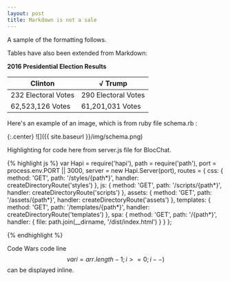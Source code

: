 ```yaml
---
layout: post
title: Markdown is not a sale
---
```

 A sample of the formatting follows.

Tables have also been extended from Markdown:

<B>2016 Presidential Election Results</B>

Clinton              | √  Trump 
-------------------- | -------------
232 Electoral Votes  | 290 Electoral Votes
62,523,126 Votes     | 61,201,031 Votes

Here's an example of an image, which is from ruby file schema.rb :


{:.center}
![]({{ site.baseurl }}/img/schema.png)

Highlighting for code here from server.js file for BlocChat.

{% highlight js %}
var Hapi = require('hapi'),
    path = require('path'),
    port = process.env.PORT || 3000,
    server = new Hapi.Server(port),
    routes = {
        css: {
            method: 'GET',
            path: '/styles/{path*}',
            handler: createDirectoryRoute('styles')
        },
        js: {
            method: 'GET',
            path: '/scripts/{path*}',
            handler: createDirectoryRoute('scripts')
        },
        assets: {
            method: 'GET',
            path: '/assets/{path*}',
            handler: createDirectoryRoute('assets')
        },
        templates: {
            method: 'GET',
            path: '/templates/{path*}',
            handler: createDirectoryRoute('templates')
        },
        spa: {
            method: 'GET',
            path: '/{path*}',
            handler: {
                file: path.join(__dirname, '/dist/index.html')
            }
        }
    };

{% endhighlight %}

Code Wars code line 
$$var i=arr.length-1;i>=0;i--) $$ can be displayed inline.
